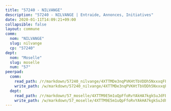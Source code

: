 ```yaml
---
title: "57240 - NILVANGE"
description: "57240 - NILVANGE | Entraide, Annonces, Initiatives"
date: 2020-01-11T14:09:21+09:00
collapsible: false
layout: commune
comm:
  nom: "NILVANGE"
  slug: nilvange
  cp: "57240"
dept:
  nom: "Moselle"
  slug: moselle
  num: "57"
peerpad:
  comm:
    read_path: /r/markdown/57240_nilvange/4XTTMDe3nqPVKHtTbVDDh5NxxxqFFm8XgxCJUW3tjP4UDJaKu
    write_path: /w/markdown/57240_nilvange/4XTTMDe3nqPVKHtTbVDDh5NxxxqFFm8XgxCJUW3tjP4UDJaKu-K3TgUgH1Z3PABbgTvZ9SFLRBaXdH44iu6DgiCvaezqgXZLHnGvr1HG9DPw4JbVbKXMjTdBbrwU4cV1TSGypex1pdoryjZ8nTTH2FVG21PizDoM5T9ybxUv9eV3QE9KreTzmNv46F
  dept:
    read_path: /r/markdown/57_moselle/4XTTM9E5m1uQpFfoRvYAkHA7kgkSuJdFBSCmoLnZ6YvxmqAKj
    write_path: /w/markdown/57_moselle/4XTTM9E5m1uQpFfoRvYAkHA7kgkSuJdFBSCmoLnZ6YvxmqAKj-K3TgTxpsRhjGfb3pJqDaX4rYTLkyLoK3BLA4awBfhTSCoyNhResrhhmfsEF8aKnccedt5XoBzWeRYfKxQxNKv71ETcpGharLRE7rdgTKY3uSaW3Du2dz8v23YEY268mfYmweTFnR
---
```


